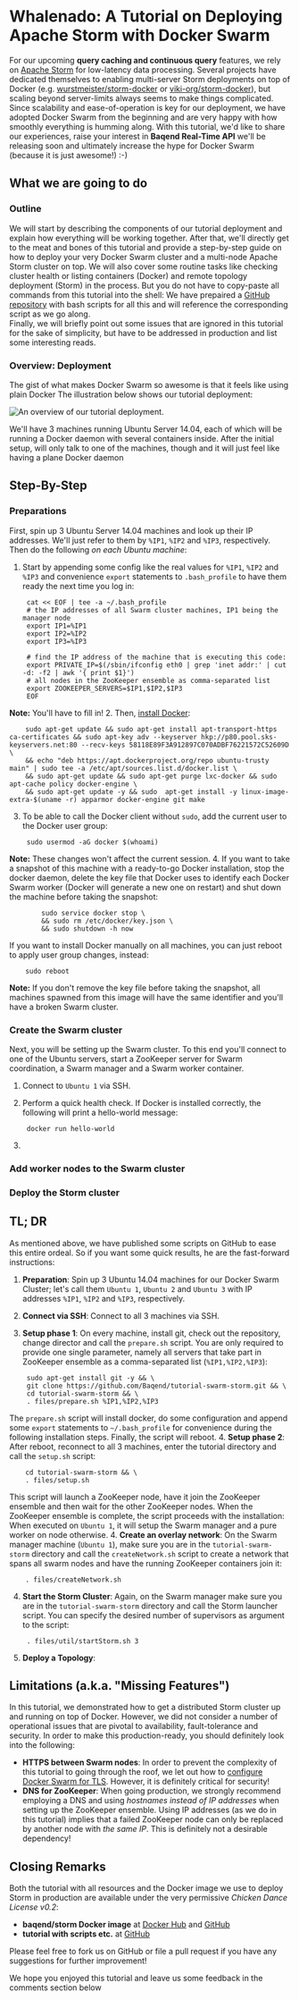 # Whalenado: A Tutorial on Deploying Apache Storm with Docker Swarm

For our upcoming **query caching and continuous query** features, we rely on [Apache Storm](http://storm.apache.org/) for low-latency data processing. Several projects have dedicated themselves to enabling multi-server Storm deployments on top of Docker (e.g. [wurstmeister/storm-docker](https://github.com/wurstmeister/storm-docker) or [viki-org/storm-docker](https://github.com/viki-org/storm-docker)), but scaling beyond server-limits always seems to make things complicated. Since scalability and ease-of-operation is key for our deployment, we have adopted Docker Swarm from the beginning and are very happy with how smoothly everything is humming along. With this tutorial, we'd like to share our experiences, raise your interest in **Baqend Real-Time API** we'll be releasing soon and ultimately increase the hype for Docker Swarm (because it is just awesome!) :-)
 
## What we are going to do

### Outline

We will start by describing the components of our tutorial deployment and explain how everything will be working together. After that, we'll directly get to the meat and bones of this tutorial and provide a step-by-step guide on how to deploy your very Docker Swarm cluster and a multi-node Apache Storm cluster on top. We will also cover some routine tasks like checking cluster health or listing containers (Docker) and remote topology deployment (Storm) in the process. But you do not have to copy-paste all commands from this tutorial into the shell: We have prepaired a [GitHub repository](https://github.com/Baqend/tutorial-swarm-storm) with bash scripts for all this and will reference the corresponding script as we go along.  
Finally, we will briefly point out some issues that are ignored in this tutorial for the sake of simplicity, but have to be addressed in production and list some interesting reads.

### Overview: Deployment

The gist of what makes Docker Swarm so awesome is that it feels like using plain Docker 
The illustration below shows our tutorial deployment:

![An overview of our tutorial deployment.](overview.PNG)

We'll have 3 machines running Ubuntu Server 14.04, each of which will be running a Docker daemon with several containers inside. After the initial setup, will only talk to one of the machines, though and it will  just feel like having a plane Docker daemon

## Step-By-Step

### Preparations
First, spin up 3 Ubuntu Server 14.04 machines and look up their IP addresses. We'll just refer to them by `%IP1`, `%IP2` and `%IP3`, respectively.  
Then do the following *on each Ubuntu machine*:

1. Start by appending some config like the real values for `%IP1`, `%IP2` and `%IP3` and convenience `export` statements to `.bash_profile` to have them ready the next time you log in:

		cat << EOF | tee -a ~/.bash_profile
		# the IP addresses of all Swarm cluster machines, IP1 being the manager node
		export IP1=%IP1
		export IP2=%IP2
		export IP3=%IP3

		# find the IP address of the machine that is executing this code:
		export PRIVATE_IP=$(/sbin/ifconfig eth0 | grep 'inet addr:' | cut -d: -f2 | awk '{ print $1}')
		# all nodes in the ZooKeeper ensemble as comma-separated list
		export ZOOKEEPER_SERVERS=$IP1,$IP2,$IP3
		EOF
**Note:** You'll have to fill in! 
2. Then, [install Docker](https://docs.docker.com/engine/installation/linux/ubuntulinux/):

		sudo apt-get update && sudo apt-get install apt-transport-https ca-certificates && sudo apt-key adv --keyserver hkp://p80.pool.sks-keyservers.net:80 --recv-keys 58118E89F3A912897C070ADBF76221572C52609D \
		&& echo "deb https://apt.dockerproject.org/repo ubuntu-trusty main" | sudo tee -a /etc/apt/sources.list.d/docker.list \
		&& sudo apt-get update && sudo apt-get purge lxc-docker && sudo apt-cache policy docker-engine \
		&& sudo apt-get update -y && sudo  apt-get install -y linux-image-extra-$(uname -r) apparmor docker-engine git make

3. To be able to call the Docker client without `sudo`, add the current user to the Docker user group:

		sudo usermod -aG docker $(whoami)
**Note:** These changes won't affect the current session.
4. If you want to take a snapshot of this machine with a ready-to-go Docker installation, stop the docker daemon, delete the key file that Docker uses to identify each Docker Swarm worker (Docker will generate a new one on restart) and shut down the machine before taking the snapshot:

			sudo service docker stop \
			&& sudo rm /etc/docker/key.json \
			&& sudo shutdown -h now
If you want to install Docker manually on all machines, you can just reboot to apply user group changes, instead:

		sudo reboot
**Note:** If you don't remove the key file before taking the snapshot, all machines spawned from this image will have the same identifier and you'll have a broken Swarm cluster.  


### Create the Swarm cluster

Next, you will be setting up the Swarm cluster. To this end you'll connect to one of the Ubuntu servers, start a ZooKeeper server for Swarm coordination, a Swarm manager and a Swarm worker container.

1. Connect to `Ubuntu 1` via SSH.
2. Perform a quick health check. If Docker is installed correctly, the following will print a hello-world message:

		docker run hello-world
3. 

### Add worker nodes to the Swarm cluster


### Deploy the Storm cluster



### 
#### 


## TL; DR

As mentioned above, we have published some scripts on GitHub to ease this entire ordeal. So if you want some quick results, he are the fast-forward instructions:

1. **Preparation**: Spin up 3 Ubuntu 14.04 machines for our Docker Swarm Cluster; let's call them `Ubuntu 1`, `Ubuntu 2` and  `Ubuntu 3` with IP addresses `%IP1`, `%IP2` and `%IP3`, respectively. 
2. **Connect via SSH**: Connect to all 3 machines via SSH.
3. **Setup phase 1**: On every machine, install git, check out the repository, change director and call the `prepare.sh` script. You are only required to provide one single parameter, namely all servers that take part in ZooKeeper ensemble as a comma-separated list (`%IP1,%IP2,%IP3`):

		sudo apt-get install git -y && \
		git clone https://github.com/Baqend/tutorial-swarm-storm.git && \
		cd tutorial-swarm-storm && \
		. files/prepare.sh %IP1,%IP2,%IP3
The `prepare.sh` script will install docker, do some configuration and append some `export` statements to `~/.bash_profile` for convenience during the following installation steps. Finally, the script will reboot.
4. **Setup phase 2**: After reboot, reconnect to all 3 machines, enter the tutorial directory and call the `setup.sh` script:

		cd tutorial-swarm-storm && \
		. files/setup.sh
This script will launch a ZooKeeper node, have it join the ZooKeeper ensemble and then wait for the other ZooKeeper nodes. When the ZooKeeper ensemble is complete, the script proceeds with the installation: When executed on `Ubuntu 1`, it will setup the Swarm manager and a pure worker on node otherwise.
4. **Create an overlay network**: On the Swarm manager machine (`Ubuntu 1`), make sure you are in the `tutorial-swarm-storm` directory and call the `createNetwork.sh` script to create a network that spans all swarm nodes and have the running ZooKeeper containers join it:

       	. files/createNetwork.sh
4. **Start the Storm Cluster**: Again, on the Swarm manager make sure you are in the `tutorial-swarm-storm` directory and call the Storm launcher script. You can specify the desired number of supervisors as argument to the script:

       	. files/util/startStorm.sh 3
5. **Deploy a Topology**: 

## Limitations (a.k.a. "Missing Features")
In this tutorial, we demonstrated how to get a distributed Storm cluster up and running on top of Docker. However, we did not consider a number of operational issues that are pivotal to availability, fault-tolerance and security. In order to make this production-ready, you should definitely look into the following: 

- **HTTPS between Swarm nodes**: In order to prevent the complexity of this tutorial to going through the roof, we let out how to [configure Docker Swarm for TLS](https://docs.docker.com/swarm/configure-tls/). However, it is definitely critical for security!
- **DNS for ZooKeeper**: When going production, we strongly recommend employing a DNS and using *hostnames instead of IP addresses* when setting up the ZooKeeper ensemble. Using IP addresses (as we do in this tutorial) implies that a failed ZooKeeper node can only be replaced by another node with *the same IP*. This is definitely not a desirable dependency! 


## Closing Remarks

Both the tutorial with all resources and the Docker image we use to deploy Storm in production are available under the very permissive *Chicken Dance License v0.2*:

- **baqend/storm Docker image** at [Docker Hub](https://hub.docker.com/r/baqend/storm/) and [GitHub](https://github.com/Baqend/docker-storm)
- **tutorial with scripts etc.** at [GitHub](https://github.com/Baqend/tutorial-swarm-storm)

Please feel free to fork us on GitHub or file a pull request if you have any suggestions for further improvement! 
 
We hope you enjoyed this tutorial and leave us some feedback in the comments section below
